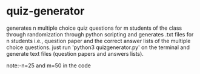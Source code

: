 # quiz-generator
generates n  multiple choice quiz questions for m students of the class through randomization through python scripting and generates .txt files for n students i.e., question paper and the correct answer lists of the multiple choice questions.
just run 'python3 quizgenerator.py'  on the terminal and generate text files (question papers and answers lists).

note:-n=25 and m=50 in the code

